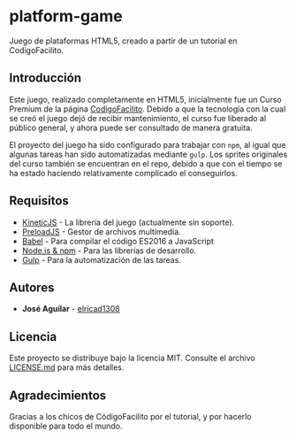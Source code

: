# platform-game

Juego de plataformas HTML5, creado a partir de un tutorial en CodigoFacilito.

## Introducción

Este juego, realizado completamente en HTML5, inicialmente fue un Curso Premium de la página [CodigoFacilito](http://codigofacilito.com/cursos/plataformas_html5). Debido a que la tecnología con la cual se creó el juego dejó de recibir mantenimiento, el curso fue liberado al público general, y ahora puede ser consultado de manera gratuita.

El proyecto del juego ha sido configurado para trabajar con `npm`, al igual que algunas tareas han sido automatizadas mediante `gulp`. Los sprites originales del curso también se encuentran en el repo, debido a que con el tiempo se ha estado haciendo relativamente complicado el conseguirlos.

## Requisitos 
* [KineticJS](http://kineticjs.com/) - La librería del juego (actualmente sin soporte).
* [PreloadJS](http://www.createjs.com/preloadjs) - Gestor de archivos multimedia.
* [Babel](https://babeljs.io/) - Para compilar el código ES2016 a JavaScript 
* [Node.js & npm](https://nodejs.org/es/) - Para las librerías de desarrollo.
* [Gulp](http://gulpjs.com/) - Para la automatización de las tareas.

## Autores 

* **José Aguilar** - [elricad1308](https://github.com/elricad1308)

## Licencia

Este proyecto se distribuye bajo la licencia MIT. Consulte el archivo [LICENSE.md](LICENSE.md) para más detalles.

## Agradecimientos 

Gracias a los chicos de CódigoFacilito por el tutorial, y por hacerlo disponible para todo el mundo.
